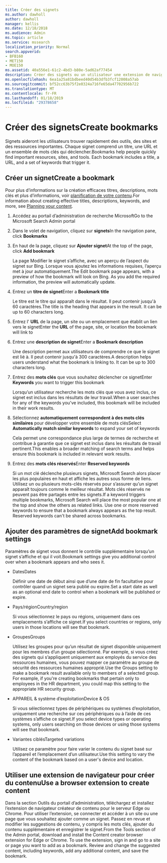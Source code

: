 ```yaml
---
title: Créer des signets
ms.author: dawholl
author: dawholl
manager: kellis
ms.date: 12/18/2018
ms.audience: Admin
ms.topic: article
ms.service: mssearch
localization_priority: Normal
search.appverid:
- BFB160
- MET150
- MOE150
ms.assetid: 40a556e1-61c2-4bd3-b80e-5ad62af77454
description: Créer des signets ou un utilisateur une extension de navigateur pour les ajouter à vos résultats de travail Microsoft Search
ms.openlocfilehash: 6ea1a25a81bdbeed40d54b3dfb3fcf12008a57ab
ms.sourcegitcommit: bf52cc63b75f2e0324a716fe65da47702956b722
ms.translationtype: MT
ms.contentlocale: fr-FR
ms.lasthandoff: 01/18/2019
ms.locfileid: "29378658"
---
```

# <a name="create-bookmarks"></a><span data-ttu-id="101ce-103">Créer des signets</span><span class="sxs-lookup"><span data-stu-id="101ce-103">Create bookmarks</span></span>

<span data-ttu-id="101ce-p101">Signets aideront les utilisateurs trouver rapidement des outils, des sites et des ressources importantes. Chaque signet comprend un titre, une URL et un ensemble de mots clés qui déclencher.</span><span class="sxs-lookup"><span data-stu-id="101ce-p101">Bookmarks help people quickly find important resources, sites, and tools. Each bookmark includes a title, a URL, and a set of keywords that trigger it.</span></span>
  
## <a name="create-a-bookmark"></a><span data-ttu-id="101ce-106">Créer un signet</span><span class="sxs-lookup"><span data-stu-id="101ce-106">Create a bookmark</span></span>

<span data-ttu-id="101ce-107">Pour plus d’informations sur la création efficaces titres, descriptions, mots clés et plus d’informations, voir [planification de votre contenu](plan-your-content.md).</span><span class="sxs-lookup"><span data-stu-id="101ce-107">For information about creating effective titles, descriptions, keywords, and more, see [Planning your content](plan-your-content.md).</span></span>
  
1. <span data-ttu-id="101ce-108">Accédez au portail d’administration de recherche Microsoft</span><span class="sxs-lookup"><span data-stu-id="101ce-108">Go to the Microsoft Search Admin portal</span></span>
    
2. <span data-ttu-id="101ce-109">Dans le volet de navigation, cliquez sur **signets**</span><span class="sxs-lookup"><span data-stu-id="101ce-109">In the navigation pane, click **Bookmarks**</span></span>
    
3. <span data-ttu-id="101ce-110">En haut de la page, cliquez sur **Ajouter signet**</span><span class="sxs-lookup"><span data-stu-id="101ce-110">At the top of the page, click **Add bookmark**</span></span>
    
    <span data-ttu-id="101ce-p102">La page Modifier le signet s’affiche, avec un aperçu de l’aspect du signet sur Bing. Lorsque vous ajoutez les informations requises, l’aperçu met à jour automatiquement.</span><span class="sxs-lookup"><span data-stu-id="101ce-p102">The Edit bookmark page appears, with a preview of how the bookmark will look on Bing. As you add the required information, the preview will automatically update.</span></span>
    
4. <span data-ttu-id="101ce-113">Entrez un **titre de signet**</span><span class="sxs-lookup"><span data-stu-id="101ce-113">Enter a **Bookmark title**</span></span>
    
    <span data-ttu-id="101ce-p103">Le titre est le titre qui apparaît dans le résultat. Il peut contenir jusqu'à 60 caractères.</span><span class="sxs-lookup"><span data-stu-id="101ce-p103">The title is the heading that appears in the result. It can be up to 60 characters long.</span></span>
    
5. <span data-ttu-id="101ce-116">Entrez l' **URL** de la page, un site ou un emplacement que établit un lien vers le signet</span><span class="sxs-lookup"><span data-stu-id="101ce-116">Enter the **URL** of the page, site, or location the bookmark will link to</span></span> 
    
6. <span data-ttu-id="101ce-117">Entrez une **description de signet**</span><span class="sxs-lookup"><span data-stu-id="101ce-117">Enter a **Bookmark description**</span></span>
    
    <span data-ttu-id="101ce-p104">Une description permet aux utilisateurs de comprendre ce que le signet est lié à. Il peut contenir jusqu'à 300 caractères.</span><span class="sxs-lookup"><span data-stu-id="101ce-p104">A description helps users understand what the bookmark is linking to. It can be up to 300 characters long.</span></span>
    
7. <span data-ttu-id="101ce-120">Entrez des **mots clés** que vous souhaitez déclencher ce signet</span><span class="sxs-lookup"><span data-stu-id="101ce-120">Enter **Keywords** you want to trigger this bookmark</span></span> 
    
    <span data-ttu-id="101ce-121">Lorsqu’un utilisateur recherche les mots clés que vous avez inclus, ce signet est inclus dans les résultats de leur travail.</span><span class="sxs-lookup"><span data-stu-id="101ce-121">When a user searches for any of the keywords you've included, this bookmark will be included in their work results.</span></span>
    
8. <span data-ttu-id="101ce-122">Sélectionnez **automatiquement correspondent à des mots clés similaires** pour développer votre ensemble de mots clés</span><span class="sxs-lookup"><span data-stu-id="101ce-122">Select **Automatically match similar keywords** to expand your set of keywords</span></span> 
    
    <span data-ttu-id="101ce-123">Cela permet une correspondance plus large de termes de recherche et contribue à garantie que ce signet est inclus dans les résultats de travail pertinent.</span><span class="sxs-lookup"><span data-stu-id="101ce-123">This enables a broader matching of search terms and helps ensure this bookmark is included in relevant work results.</span></span>
    
9. <span data-ttu-id="101ce-124">Entrez des **mots clés réservés**</span><span class="sxs-lookup"><span data-stu-id="101ce-124">Enter **Reserved keywords**</span></span>
    
    <span data-ttu-id="101ce-p105">Si un mot clé déclenche plusieurs signets, Microsoft Search alors placer les plus populaires en haut et affiche les autres sous forme de liens. Utilisez un ou plusieurs mots-clés réservés pour s’assurer qu’un signet apparaît toujours comme le meilleur résultat. Mots clés réservés ne peuvent pas être partagés entre les signets.</span><span class="sxs-lookup"><span data-stu-id="101ce-p105">If a keyword triggers multiple bookmarks, Microsoft Search will place the most popular one at the top and show the others as related links. Use one or more reserved keywords to ensure that a bookmark always appears as the top result. Reserved keywords can't be shared across bookmarks.</span></span>
    
## <a name="add-bookmark-settings"></a><span data-ttu-id="101ce-128">Ajouter des paramètres de signet</span><span class="sxs-lookup"><span data-stu-id="101ce-128">Add bookmark settings</span></span>

<span data-ttu-id="101ce-129">Paramètres de signet vous donnent le contrôle supplémentaire lorsqu’un signet s’affiche et qui il voit.</span><span class="sxs-lookup"><span data-stu-id="101ce-129">Bookmark settings give you additional control over when a bookmark appears and who sees it.</span></span>
  
- <span data-ttu-id="101ce-130">Dates</span><span class="sxs-lookup"><span data-stu-id="101ce-130">Dates</span></span>
    
    <span data-ttu-id="101ce-131">Définir une date de début ainsi que d’une date de fin facultative pour contrôler quand un signet sera publié ou expire.</span><span class="sxs-lookup"><span data-stu-id="101ce-131">Set a start date as well as an optional end date to control when a bookmark will be published or expire.</span></span> 
    
- <span data-ttu-id="101ce-132">Pays/région</span><span class="sxs-lookup"><span data-stu-id="101ce-132">Country/region</span></span>
    
    <span data-ttu-id="101ce-133">Si vous sélectionnez le pays ou régions, uniquement dans ces emplacements s’affiche ce signet.</span><span class="sxs-lookup"><span data-stu-id="101ce-133">If you select countries or regions, only users in those locations will see that bookmark.</span></span>
    
- <span data-ttu-id="101ce-134">Groupes</span><span class="sxs-lookup"><span data-stu-id="101ce-134">Groups</span></span>
    
    <span data-ttu-id="101ce-p106">Utilisez les groupes pour qu’un résultat de signet disponible uniquement pour les membres d’un groupe sélectionné. Par exemple, si vous créez des signets qui s’appliquent uniquement aux employés du service des ressources humaines, vous pouvez mapper ce paramètre au groupe de sécurité des ressources humaines approprié.</span><span class="sxs-lookup"><span data-stu-id="101ce-p106">Use the Groups setting to make a bookmark result available only to members of a selected group. For example, if you're creating bookmarks that pertain only to employees in the HR department, you could map this setting to the appropriate HR security group.</span></span>
    
- <span data-ttu-id="101ce-137">APPAREIL &amp; système d’exploitation</span><span class="sxs-lookup"><span data-stu-id="101ce-137">Device &amp; OS</span></span>
    
    <span data-ttu-id="101ce-138">Si vous sélectionnez types de périphériques ou systèmes d’exploitation, uniquement une recherche sur ces périphériques ou à l’aide de ces systèmes s’affiche ce signet.</span><span class="sxs-lookup"><span data-stu-id="101ce-138">If you select device types or operating systems, only users searching on those devices or using those systems will see that bookmark.</span></span>
    
- <span data-ttu-id="101ce-139">Variantes ciblés</span><span class="sxs-lookup"><span data-stu-id="101ce-139">Targeted variations</span></span>
    
    <span data-ttu-id="101ce-140">Utilisez ce paramètre pour faire varier le contenu du signet basé sur l’appareil et l’emplacement d’un utilisateur.</span><span class="sxs-lookup"><span data-stu-id="101ce-140">Use this setting to vary the content of the bookmark based on a user's device and location.</span></span>
    
## <a name="use-a-browser-extension-to-create-content"></a><span data-ttu-id="101ce-141">Utiliser une extension de navigateur pour créer du contenu</span><span class="sxs-lookup"><span data-stu-id="101ce-141">Use a browser extension to create content</span></span>

<span data-ttu-id="101ce-p107">Dans la section Outils du portail d’administration, téléchargez et installez l’extension de navigateur créateur de contenu pour le serveur Edge ou Chrome. Pour utiliser l’extension, se connecter et accéder à un site ou une page que vous souhaitez ajouter comme un signet. Passez en revue et modifier les suggestions de contenu, y compris les mots clés, ajouter du contenu supplémentaire et enregistrer le signet.</span><span class="sxs-lookup"><span data-stu-id="101ce-p107">From the Tools section of the Admin portal, download and install the Content creator browser extension for Edge or Chrome. To use the extension, sign in and go to a site or page you want to add as a bookmark. Review and change the suggested content, including keywords, add any additional content, and save the bookmark.</span></span>